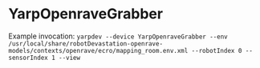 # YarpOpenraveGrabber

Example invocation: `yarpdev --device YarpOpenraveGrabber --env /usr/local/share/robotDevastation-openrave-models/contexts/openrave/ecro/mapping_room.env.xml --robotIndex 0 --sensorIndex 1 --view`
